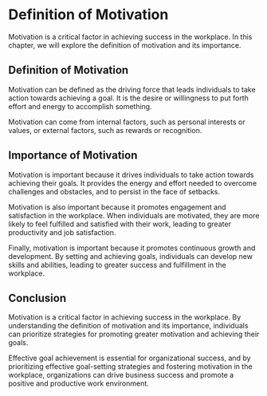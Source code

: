 Definition of Motivation
=============================================================

Motivation is a critical factor in achieving success in the workplace. In this chapter, we will explore the definition of motivation and its importance.

Definition of Motivation
------------------------

Motivation can be defined as the driving force that leads individuals to take action towards achieving a goal. It is the desire or willingness to put forth effort and energy to accomplish something.

Motivation can come from internal factors, such as personal interests or values, or external factors, such as rewards or recognition.

Importance of Motivation
------------------------

Motivation is important because it drives individuals to take action towards achieving their goals. It provides the energy and effort needed to overcome challenges and obstacles, and to persist in the face of setbacks.

Motivation is also important because it promotes engagement and satisfaction in the workplace. When individuals are motivated, they are more likely to feel fulfilled and satisfied with their work, leading to greater productivity and job satisfaction.

Finally, motivation is important because it promotes continuous growth and development. By setting and achieving goals, individuals can develop new skills and abilities, leading to greater success and fulfillment in the workplace.

Conclusion
----------

Motivation is a critical factor in achieving success in the workplace. By understanding the definition of motivation and its importance, individuals can prioritize strategies for promoting greater motivation and achieving their goals.

Effective goal achievement is essential for organizational success, and by prioritizing effective goal-setting strategies and fostering motivation in the workplace, organizations can drive business success and promote a positive and productive work environment.
